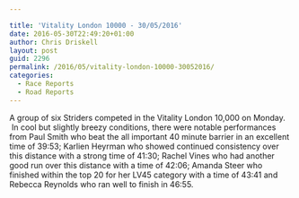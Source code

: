 ```yaml
---

title: 'Vitality London 10000 - 30/05/2016'
date: 2016-05-30T22:49:20+01:00
author: Chris Driskell
layout: post
guid: 2296
permalink: /2016/05/vitality-london-10000-30052016/
categories:
  - Race Reports
  - Road Reports
---
```

A group of six Striders competed in the Vitality London 10,000 on Monday.  In cool but slightly breezy conditions, there were notable performances from Paul Smith who beat the all important 40 minute barrier in an excellent time of 39:53; Karlien Heyrman who showed continued consistency over this distance with a strong time of 41:30; Rachel Vines who had another good run over this distance with a time of 42:06; Amanda Steer who finished within the top 20 for her LV45 category with a time of 43:41 and Rebecca Reynolds who ran well to finish in 46:55.